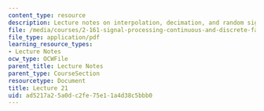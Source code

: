 ```yaml
---
content_type: resource
description: Lecture notes on interpolation, decimation, and random signals.
file: /media/courses/2-161-signal-processing-continuous-and-discrete-fall-2008/ad5217a25a0dc2fe75e11a4d38c5bbb0_lecture_21.pdf
file_type: application/pdf
learning_resource_types:
- Lecture Notes
ocw_type: OCWFile
parent_title: Lecture Notes
parent_type: CourseSection
resourcetype: Document
title: Lecture 21
uid: ad5217a2-5a0d-c2fe-75e1-1a4d38c5bbb0
---
```

